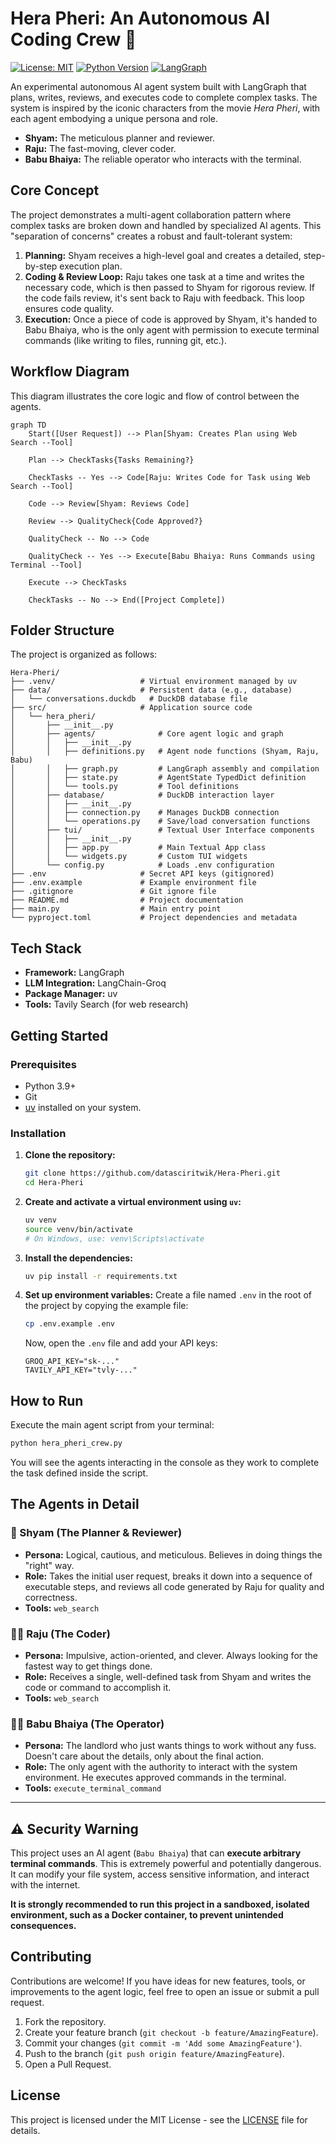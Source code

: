 # Hera Pheri: An Autonomous AI Coding Crew 🤖

[![License: MIT](https://img.shields.io/badge/License-MIT-yellow.svg)](https://opensource.org/licenses/MIT)
[![Python Version](https://img.shields.io/badge/python-3.9+-blue.svg)](https://www.python.org/downloads/)
[![LangGraph](https://img.shields.io/badge/Built%20with-LangGraph-f06925)](https://github.com/langchain-ai/langgraph)

An experimental autonomous AI agent system built with LangGraph that plans, writes, reviews, and executes code to complete complex tasks. The system is inspired by the iconic characters from the movie *Hera Pheri*, with each agent embodying a unique persona and role.

-   **Shyam:** The meticulous planner and reviewer.
-   **Raju:** The fast-moving, clever coder.
-   **Babu Bhaiya:** The reliable operator who interacts with the terminal.

## Core Concept

The project demonstrates a multi-agent collaboration pattern where complex tasks are broken down and handled by specialized AI agents. This "separation of concerns" creates a robust and fault-tolerant system:

1.  **Planning:** Shyam receives a high-level goal and creates a detailed, step-by-step execution plan.
2.  **Coding & Review Loop:** Raju takes one task at a time and writes the necessary code, which is then passed to Shyam for rigorous review. If the code fails review, it's sent back to Raju with feedback. This loop ensures code quality.
3.  **Execution:** Once a piece of code is approved by Shyam, it's handed to Babu Bhaiya, who is the only agent with permission to execute terminal commands (like writing to files, running git, etc.).

## Workflow Diagram

This diagram illustrates the core logic and flow of control between the agents.

```mermaid
graph TD
    Start([User Request]) --> Plan[Shyam: Creates Plan using Web Search --Tool]
    
    Plan --> CheckTasks{Tasks Remaining?}
    
    CheckTasks -- Yes --> Code[Raju: Writes Code for Task using Web Search --Tool]
    
    Code --> Review[Shyam: Reviews Code]
    
    Review --> QualityCheck{Code Approved?}
    
    QualityCheck -- No --> Code
    
    QualityCheck -- Yes --> Execute[Babu Bhaiya: Runs Commands using Terminal --Tool]
    
    Execute --> CheckTasks
    
    CheckTasks -- No --> End([Project Complete])
```
## Folder Structure

The project is organized as follows:

```
Hera-Pheri/
├── .venv/                   # Virtual environment managed by uv
├── data/                    # Persistent data (e.g., database)
│   └── conversations.duckdb   # DuckDB database file
├── src/                     # Application source code
│   └── hera_pheri/
│       ├── __init__.py
│       ├── agents/              # Core agent logic and graph
│       │   ├── __init__.py
│       │   ├── definitions.py   # Agent node functions (Shyam, Raju, Babu)
│       │   ├── graph.py         # LangGraph assembly and compilation
│       │   ├── state.py         # AgentState TypedDict definition
│       │   └── tools.py         # Tool definitions
│       ├── database/            # DuckDB interaction layer
│       │   ├── __init__.py
│       │   ├── connection.py    # Manages DuckDB connection
│       │   └── operations.py    # Save/load conversation functions
│       ├── tui/                 # Textual User Interface components
│       │   ├── __init__.py
│       │   ├── app.py           # Main Textual App class
│       │   └── widgets.py       # Custom TUI widgets
│       └── config.py            # Loads .env configuration
├── .env                     # Secret API keys (gitignored)
├── .env.example             # Example environment file
├── .gitignore               # Git ignore file
├── README.md                # Project documentation
├── main.py                  # Main entry point
└── pyproject.toml           # Project dependencies and metadata
```

## Tech Stack

-   **Framework:** LangGraph
-   **LLM Integration:** LangChain-Groq
-   **Package Manager:** uv
-   **Tools:** Tavily Search (for web research)

## Getting Started

### Prerequisites

-   Python 3.9+
-   Git
-   [uv](https://github.com/astral-sh/uv) installed on your system.

### Installation

1.  **Clone the repository:**
    ```sh
    git clone https://github.com/datasciritwik/Hera-Pheri.git
    cd Hera-Pheri
    ```

2.  **Create and activate a virtual environment using `uv`:**
    ```sh
    uv venv
    source venv/bin/activate
    # On Windows, use: venv\Scripts\activate
    ```

3.  **Install the dependencies:**
    ```sh
    uv pip install -r requirements.txt
    ```

4.  **Set up environment variables:**
    Create a file named `.env` in the root of the project by copying the example file:
    ```sh
    cp .env.example .env
    ```
    Now, open the `.env` file and add your API keys:
    ```env
    GROQ_API_KEY="sk-..."
    TAVILY_API_KEY="tvly-..."
    ```

## How to Run

Execute the main agent script from your terminal:

```sh
python hera_pheri_crew.py
```

You will see the agents interacting in the console as they work to complete the task defined inside the script.

## The Agents in Detail

### 🤵 Shyam (The Planner & Reviewer)
-   **Persona:** Logical, cautious, and meticulous. Believes in doing things the "right" way.
-   **Role:** Takes the initial user request, breaks it down into a sequence of executable steps, and reviews all code generated by Raju for quality and correctness.
-   **Tools:** `web_search`

### 👨‍💻 Raju (The Coder)
-   **Persona:** Impulsive, action-oriented, and clever. Always looking for the fastest way to get things done.
-   **Role:** Receives a single, well-defined task from Shyam and writes the code or command to accomplish it.
-   **Tools:** `web_search`

### 👳‍♂️ Babu Bhaiya (The Operator)
-   **Persona:** The landlord who just wants things to work without any fuss. Doesn't care about the details, only about the final action.
-   **Role:** The only agent with the authority to interact with the system environment. He executes approved commands in the terminal.
-   **Tools:** `execute_terminal_command`

---

## ⚠️ Security Warning

This project uses an AI agent (`Babu Bhaiya`) that can **execute arbitrary terminal commands**. This is extremely powerful and potentially dangerous. It can modify your file system, access sensitive information, and interact with the internet.

**It is strongly recommended to run this project in a sandboxed, isolated environment, such as a Docker container, to prevent unintended consequences.**

## Contributing

Contributions are welcome! If you have ideas for new features, tools, or improvements to the agent logic, feel free to open an issue or submit a pull request.

1.  Fork the repository.
2.  Create your feature branch (`git checkout -b feature/AmazingFeature`).
3.  Commit your changes (`git commit -m 'Add some AmazingFeature'`).
4.  Push to the branch (`git push origin feature/AmazingFeature`).
5.  Open a Pull Request.

## License

This project is licensed under the MIT License - see the [LICENSE](LICENSE) file for details.
